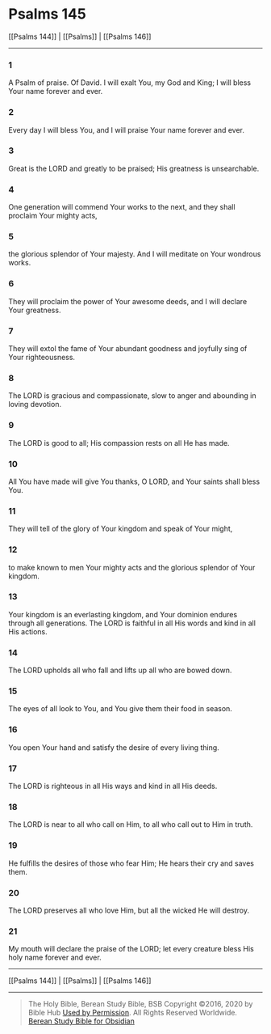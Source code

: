 # Psalms 145

[[Psalms 144]] | [[Psalms]] | [[Psalms 146]]

---

### 1
A Psalm of praise. Of David. I will exalt You, my God and King; I will bless Your name forever and ever.

### 2
Every day I will bless You, and I will praise Your name forever and ever.

### 3
Great is the LORD and greatly to be praised; His greatness is unsearchable.

### 4
One generation will commend Your works to the next, and they shall proclaim Your mighty acts,

### 5
the glorious splendor of Your majesty. And I will meditate on Your wondrous works.

### 6
They will proclaim the power of Your awesome deeds, and I will declare Your greatness.

### 7
They will extol the fame of Your abundant goodness and joyfully sing of Your righteousness.

### 8
The LORD is gracious and compassionate, slow to anger and abounding in loving devotion.

### 9
The LORD is good to all; His compassion rests on all He has made.

### 10
All You have made will give You thanks, O LORD, and Your saints shall bless You.

### 11
They will tell of the glory of Your kingdom and speak of Your might,

### 12
to make known to men Your mighty acts and the glorious splendor of Your kingdom.

### 13
Your kingdom is an everlasting kingdom, and Your dominion endures through all generations. The LORD is faithful in all His words and kind in all His actions.

### 14
The LORD upholds all who fall and lifts up all who are bowed down.

### 15
The eyes of all look to You, and You give them their food in season.

### 16
You open Your hand and satisfy the desire of every living thing.

### 17
The LORD is righteous in all His ways and kind in all His deeds.

### 18
The LORD is near to all who call on Him, to all who call out to Him in truth.

### 19
He fulfills the desires of those who fear Him; He hears their cry and saves them.

### 20
The LORD preserves all who love Him, but all the wicked He will destroy.

### 21
My mouth will declare the praise of the LORD; let every creature bless His holy name forever and ever.

---

[[Psalms 144]] | [[Psalms]] | [[Psalms 146]]

---

> The Holy Bible, Berean Study Bible, BSB
> Copyright &copy;2016, 2020 by Bible Hub
> [Used by Permission](https://berean.bible/terms.htm). All Rights Reserved Worldwide.
> [Berean Study Bible for Obsidian](https://github.com/gapmiss/berean-study-bible-for-obsidian)</small>

